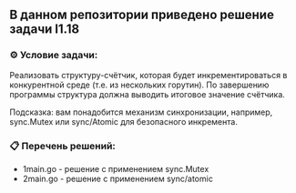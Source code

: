 ## В данном репозитории приведено решение задачи l1.18  

### ⚙️ Условие задачи:  

Реализовать структуру-счётчик, которая будет инкрементироваться в конкурентной среде (т.е. из нескольких горутин).
По завершению программы структура должна выводить итоговое значение счётчика.

Подсказка: вам понадобится механизм синхронизации, например, sync.Mutex или sync/Atomic для безопасного инкремента.

### 📋 Перечень решений:

- 1main.go - решение с применением sync.Mutex  
- 2main.go - решение с применением sync/atomic  